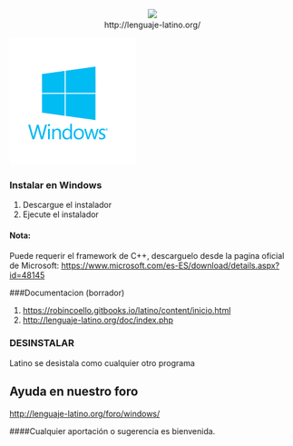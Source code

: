 <p align="center">
<img src ="https://raw.githubusercontent.com/primitivorm/latino/master/logo/banner-300x.png" /><br>http://lenguaje-latino.org/
</p>

<img src ="doc/win.png" />

### Instalar en Windows
1. Descargue el instalador
2. Ejecute el instalador


#### Nota:
Puede requerir el framework de C++, descarguelo desde la pagina oficial de Microsoft:
https://www.microsoft.com/es-ES/download/details.aspx?id=48145


###Documentacion (borrador)
1. https://robincoello.gitbooks.io/latino/content/inicio.html
2. http://lenguaje-latino.org/doc/index.php


### DESINSTALAR
Latino se desistala como cualquier otro programa


## Ayuda en nuestro foro 

http://lenguaje-latino.org/foro/windows/

####Cualquier aportación o sugerencia es bienvenida.
